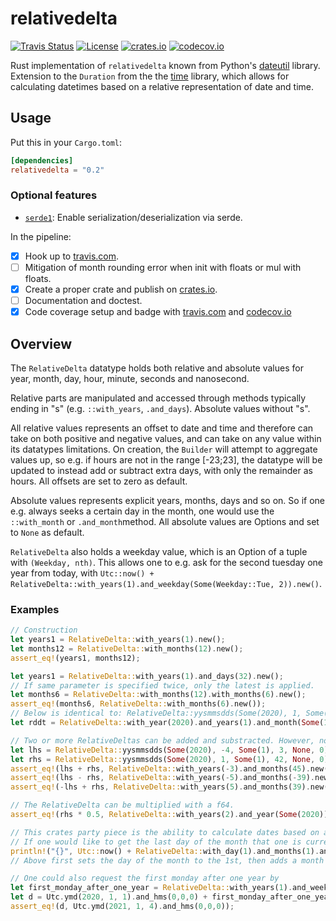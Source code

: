 relativedelta
=============

[![Travis Status](https://img.shields.io/travis/com/timkaas/relativedelta/master?style=flat-square)](https://travis-ci.com/github/timkaas/relativedelta)
[![License](https://img.shields.io/github/license/timkaas/relativedelta?style=flat-square)](https://github.com/timkaas/relativedelta/blob/master/LICENSE)
[![crates.io](https://img.shields.io/crates/v/relativedelta?style=flat-square)](https://crates.io/crates/relativedelta)
[![codecov.io](https://img.shields.io/codecov/c/gh/timkaas/relativedelta?style=flat-square)](https://codecov.io/gh/timkaas/relativedelta)

Rust implementation of `relativedelta` known from Python's [dateutil](https://pypi.org/project/python-dateutil/) library.
Extension to the `Duration` from the the [time](https://github.com/rust-lang-deprecated/time) library, which allows for calculating datetimes based on a relative representation of date and time.

## Usage

Put this in your `Cargo.toml`:

```toml
[dependencies]
relativedelta = "0.2"
```

### Optional features
- [`serde1`][]: Enable serialization/deserialization via serde.

[`serde1`]: https://github.com/serde-rs/serde

In the pipeline:
- [X] Hook up to [travis.com](https://travis-ci.com/github/timkaas/relativedelta).
- [ ] Mitigation of month rounding error when init with floats or mul with floats.
- [X] Create a proper crate and publish on [crates.io](https://crates.io/).
- [ ] Documentation and doctest.
- [X] Code coverage setup and badge with [travis.com](https://travis-ci.com/github/timkaas/relativedelta) and [codecov.io](https://codecov.io/gh/timkaas/relativedelta)

## Overview

The `RelativeDelta` datatype holds both relative and absolute values for year, month, day, hour, minute, seconds and nanosecond.

Relative parts are manipulated and accessed through methods typically ending in "s" (e.g. `::with_years`, `.and_days`). Absolute values without "s". 

All relative values represents an offset to date and time and therefore can take on both positive and negative values, and can take on any value within its datatypes limitations. On creation, the `Builder` will attempt to aggregate values up, so e.g. if hours are not in the range \[-23;23]\, the datatype will be updated to instead add or subtract extra days, with only the remainder as hours. 
All offsets are set to zero as default. 

Absolute values represents explicit years, months, days and so on. So if one e.g. always seeks a certain day in the month, one would use the `::with_month`  or `.and_month`method. All absolute values are Options and set to `None` as default.    

`RelativeDelta` also holds a weekday value, which is an Option of a tuple with `(Weekday, nth)`. This allows one to e.g. ask for the second tuesday one year from today, with `Utc::now() + RelativeDelta::with_years(1).and_weekday(Some(Weekday::Tue, 2)).new()`.


### Examples

```rust
// Construction
let years1 = RelativeDelta::with_years(1).new();
let months12 = RelativeDelta::with_months(12).new();
assert_eq!(years1, months12);

let years1 = RelativeDelta::with_years(1).and_days(32).new();
// If same parameter is specified twice, only the latest is applied.
let months6 = RelativeDelta::with_months(12).with_months(6).new();
assert_eq!(months6, RelativeDelta::with_months(6).new());
// Below is identical to: RelativeDelta::yysmmsdds(Some(2020), 1, Some(1), 3, None, 12).new();
let rddt = RelativeDelta::with_year(2020).and_years(1).and_month(Some(1)).and_months(3).and_days(12).new();

// Two or more RelativeDeltas can be added and substracted. However, note that constants are lost in the process.
let lhs = RelativeDelta::yysmmsdds(Some(2020), -4, Some(1), 3, None, 0).new();
let rhs = RelativeDelta::yysmmsdds(Some(2020), 1, Some(1), 42, None, 0).new();
assert_eq!(lhs + rhs, RelativeDelta::with_years(-3).and_months(45).new());
assert_eq!(lhs - rhs, RelativeDelta::with_years(-5).and_months(-39).new());
assert_eq!(-lhs + rhs, RelativeDelta::with_years(5).and_months(39).new());

// The RelativeDelta can be multiplied with a f64.
assert_eq!(rhs * 0.5, RelativeDelta::with_years(2).and_year(Some(2020)).and_months(3).and_month(Some(1)).new());

// This crates party piece is the ability to calculate dates based on already existing chrono::DateTime
// If one would like to get the last day of the month that one is currently in, it could be done with:
println!("{}", Utc::now() + RelativeDelta::with_day(1).and_months(1).and_days(-1).new());
// Above first sets the day of the month to the 1st, then adds a month and subtracts a day.

// One could also request the first monday after one year by
let first_monday_after_one_year = RelativeDelta::with_years(1).and_weekday(Some((Weekday::Mon, 1))).new();
let d = Utc.ymd(2020, 1, 1).and_hms(0,0,0) + first_monday_after_one_year;
assert_eq!(d, Utc.ymd(2021, 1, 4).and_hms(0,0,0));
```

